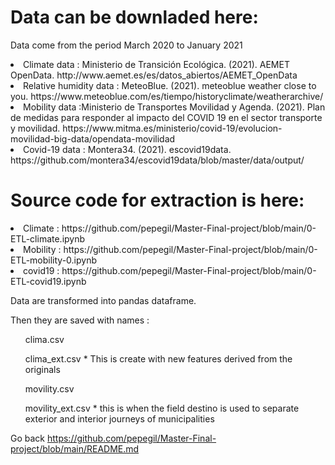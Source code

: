 <h1> Data can be downladed here:   </h1>
<p>Data come from the period March 2020 to January 2021 </p>

  <li> Climate data : Ministerio de Transición Ecológica. (2021). AEMET OpenData. http://www.aemet.es/es/datos_abiertos/AEMET_OpenData </li>
  <li> Relative humidity data : MeteoBlue. (2021). meteoblue weather close to you. https://www.meteoblue.com/es/tiempo/historyclimate/weatherarchive/ </li>
  <li>Mobility data :Ministerio de Transportes Movilidad y Agenda. (2021). Plan de medidas para responder al impacto del COVID 19 en el sector transporte y movilidad. https://www.mitma.es/ministerio/covid-19/evolucion-movilidad-big-data/opendata-movilidad </li>
  <li> Covid-19 data :   Montera34. (2021). escovid19data. https://github.com/montera34/escovid19data/blob/master/data/output/</li>

<p>
</p>
<p>
  <h1> Source code for extraction is here:   </h1>
  <li> Climate : https://github.com/pepegil/Master-Final-project/blob/main/0-ETL-climate.ipynb</li>
  <li> Mobility : https://github.com/pepegil/Master-Final-project/blob/main/0-ETL-mobility-0.ipynb  </li>
  <li> covid19 : https://github.com/pepegil/Master-Final-project/blob/main/0-ETL-covid19.ipynb</li>
</p>

<p> Data are transformed into pandas dataframe. </p>
<p> Then they are saved with names : </p>
<ul> clima.csv </ul>
<ul>clima_ext.csv * This is create with new features derived from the originals</ul>
<ul>movility.csv </ul>
<ul>movility_ext.csv * this is when the field destino is used to separate exterior and interior journeys of municipalities  </ul>

Go back https://github.com/pepegil/Master-Final-project/blob/main/README.md
